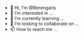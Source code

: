 - 👋 Hi, I’m @Berengaris
- 👀 I’m interested in ...
- 🌱 I’m currently learning ...
- 💞️ I’m looking to collaborate on ...
- 📫 How to reach me ...

<!---
Berengaris/Berengaris is a ✨ special ✨ repository because its `README.md` (this file) appears on your GitHub profile.
You can click the Preview link to take a look at your changes.
--->
